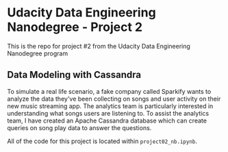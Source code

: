 # Udacity Data Engineering Nanodegree - Project 2

This is the repo for project #2 from the Udacity Data Engineering Nanodegree program


## Data Modeling with Cassandra

To simulate a real life scenario, a fake company called Sparkify wants to analyze the data they've been collecting on songs and user activity on their new music streaming app. The analytics team is particularly interested in understanding what songs users are listening to. To assist the analytics team, I have created an Apache Cassandra database which can create queries on song play data to answer the questions. 

All of the code for this project is located within `project02_nb.ipynb`.


